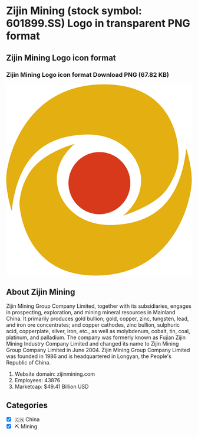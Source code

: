 # Zijin Mining (stock symbol: 601899.SS) Logo in transparent PNG format

## Zijin Mining Logo icon format

### Zijin Mining Logo icon format Download PNG (67.82 KB)

![Zijin Mining Logo icon format Download PNG (67.82 KB)](/img/orig/601899.SS-5d5d49cc.png)

## About Zijin Mining

Zijin Mining Group Company Limited, together with its subsidiaries, engages in prospecting, exploration, and mining mineral resources in Mainland China. It primarily produces gold bullion; gold, copper, zinc, tungsten, lead, and iron ore concentrates; and copper cathodes, zinc bullion, sulphuric acid, copperplate, silver, iron, etc., as well as molybdenum, cobalt, tin, coal, platinum, and palladium. The company was formerly known as Fujian Zijin Mining Industry Company Limited and changed its name to Zijin Mining Group Company Limited in June 2004. Zijin Mining Group Company Limited was founded in 1986 and is headquartered in Longyan, the People's Republic of China.

1. Website domain: zijinmining.com
2. Employees: 43876
3. Marketcap: $49.41 Billion USD


## Categories
- [x] 🇨🇳 China
- [x] ⛏️ Mining
